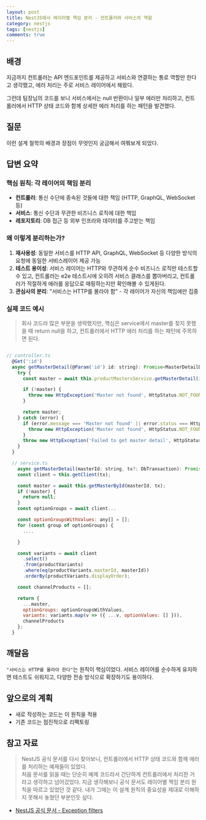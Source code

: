 ```yaml
---
layout: post
title: NestJS에서 레이어별 책임 분리 - 컨트롤러와 서비스의 역할
category: nestjs
tags: [nestjs]
comments: true
---
```


<!-- @format -->

## 배경

지금까지 컨트롤러는 API 엔드포인트를 제공하고 서비스와 연결하는 통로 역할만 한다고 생각했고, 에러 처리는 주로 서비스 레이어에서 해왔다.

그런데 팀장님의 코드를 보니 서비스에서는 null 반환이나 일부 에러만 처리하고, 컨트롤러에서 HTTP 상태 코드와 함께 상세한 에러 처리를 하는 패턴을 발견했다.

## 질문

이런 설계 철학의 배경과 장점이 무엇인지 궁금해서 여쭤보게 되었다.

## 답변 요약

### 핵심 원칙: 각 레이어의 책임 분리

- **컨트롤러**: 통신 수단에 종속된 것들에 대한 책임 (HTTP, GraphQL, WebSocket 등)
- **서비스**: 통신 수단과 무관한 비즈니스 로직에 대한 책임
- **레포지토리**: DB 접근 등 외부 인프라와 데이터를 주고받는 책임

### 왜 이렇게 분리하는가?

1. **재사용성**: 동일한 서비스를 HTTP API, GraphQL, WebSocket 등 다양한 방식의 요청에 동일한 서비스레이어 제공 가능
2. **테스트 용이성**: 서비스 레이어는 HTTP와 무관하게 순수 비즈니스 로직만 테스트할 수 있고, 컨트롤러는 e2e 테스트시에 오히려 서비스 클래스를 뽑아버리고, 컨트롤러가 적절하게 에러를 응답으로 매핑하는지만 확인해볼 수 있게된다.
3. **관심사의 분리**: "서비스는 HTTP를 몰라야 함" - 각 레이어가 자신의 책임에만 집중

### 실제 코드 예시

> 회사 코드라 많은 부분을 생략했지만, 핵심은 service에서 master를 찾지 못했을 때 return null을 하고, 컨트롤러에서 HTTP 에러 처리를 하는 패턴에 주목하면 된다.

```js

// controller.ts
  @Get(':id')
  async getMasterDetail(@Param('id') id: string): Promise<MasterDetailDto> {
    try {
      const master = await this.productMastersService.getMasterDetail(id);

      if (!master) {
        throw new HttpException('Master not found', HttpStatus.NOT_FOUND);
      }

      return master;
    } catch (error) {
      if (error.message === 'Master not found' || error.status === HttpStatus.NOT_FOUND) {
        throw new HttpException('Master not found', HttpStatus.NOT_FOUND);
      }
      throw new HttpException('Failed to get master detail', HttpStatus.INTERNAL_SERVER_ERROR);
    }
  }

  // service.ts
    async getMasterDetail(masterId: string, tx?: DbTransaction): Promise<MasterDetailDto | null> {
    const client = this.getClient(tx);

    const master = await this.getMasterById(masterId, tx);
    if (!master) {
      return null;
    }
    const optionGroups = await client...

    const optionGroupsWithValues: any[] = [];
    for (const group of optionGroups) {
      ....

    }

    const variants = await client
      .select()
      .from(productVariants)
      .where(eq(productVariants.masterId, masterId))
      .orderBy(productVariants.displayOrder);

    const channelProducts = [];

    return {
      ...master,
      optionGroups: optionGroupsWithValues,
      variants: variants.map(v => ({ ...v, optionValues: [] })),
      channelProducts
    };
  }
```

## 깨달음

`"서비스는 HTTP를 몰라야 한다"`는 원칙이 핵심이었다. 서비스 레이어를 순수하게 유지하면 테스트도 쉬워지고, 다양한 전송 방식으로 확장하기도 용이하다.

## 앞으로의 계획

- 새로 작성하는 코드는 이 원칙을 적용
- 기존 코드는 점진적으로 리팩토링

## 참고 자료

> NestJS 공식 문서를 다시 찾아보니, 컨트롤러에서 HTTP 상태 코드와 함께 에러를 처리하는 예제들이 있었다. <br/> 처음 문서를 읽을 때는 단순히 예제 코드라서 간단하게 컨트롤러에서 처리한 거라고 생각하고 넘어갔었다. 지금 생각해보니 공식 문서도 레이어별 책임 분리 원칙을 따르고 있었던 것 같다. 내가 그때는 이 설계 원칙의 중요성을 제대로 이해하지 못해서 놓쳤던 부분인듯 싶다.

- [NestJS 공식 문서 - Exception filters](https://docs.nestjs.com/exception-filters)
